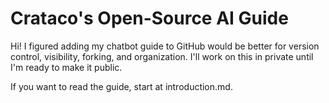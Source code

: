 # Crataco's Open-Source AI Guide

Hi! I figured adding my chatbot guide to GitHub would be better for version control, visibility, forking, and organization. I'll work on this in private until I'm ready to make it public.

If you want to read the guide, start at introduction.md.
